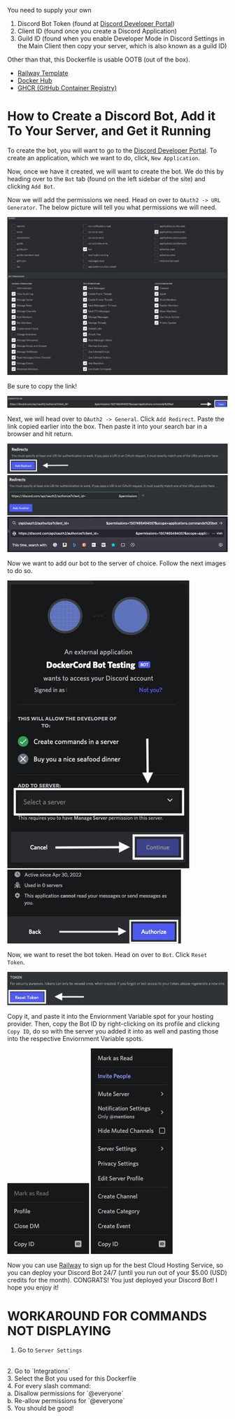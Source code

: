 You need to supply your own
1. Discord Bot Token (found at [Discord Developer Portal](https://discord.com/developers/))
2. Client ID (found once you create a Discord Application)
3. Guild ID (found when you enable Developer Mode in Discord Settings in the Main Client
then copy your server, which is also known as a guild ID)

Other than that, this Dockerfile is usable OOTB (out of the box).

- [Railway Template](https://railway.app/new/template/Vb8UZp?referralCode=BatemaDevelopment)
- [Docker Hub](https://hub.docker.com/r/lukasbatema/dockercord-bot)
- [GHCR (GitHub Container Registry)](https://github.com/users/Lukas-Batema/packages/container/package/dockercord-bot)

# How to Create a Discord Bot, Add it To Your Server, and Get it Running

To create the bot, you will want to go to the [Discord Developer Portal](https://discord.com/developers/). To create an application, which we want to do, click, `New Application`.


Now, once we have it created, we will want to create the bot. We do this by heading over to the `Bot` tab (found on the left sidebar of the site) and clicking `Add Bot`.

Now we will add the permissions we need. Head on over to `OAuth2 -> URL Generator`. The below picture will tell you what permissions we will need.

<img src="tutorial_images/OAuth2Permissions.png" />

Be sure to copy the link!


<img src="tutorial_images/OAuth2GeneratedURLCopyButton.png" />

Next, we will head over to `OAuth2 -> General`. Click `Add Redirect`. Paste the link copied earlier into the box. Then paste it into your search bar in a browser and hit return.

<img src="tutorial_images/AddOAuth2Redirect.png" />

<img src="tutorial_images/PasteOAuth2URL.png" />

<img src="tutorial_images/PasteOAuthURLIntoSearchBar.png" />

Now we want to add our bot to the server of choice. Follow the next images to do so.

<img src="tutorial_images/AddBotToServer.png" />

<img src="tutorial_images/AuthoriseBot.png" />

Now, we want to reset the bot token. Head on over to `Bot`. Click `Reset Token`.

<img src="tutorial_images/ResetToken.png" />

Copy it, and paste it into the Enviornment Variable spot for your hosting provider. Then, copy the Bot ID by right-clicking on its profile and clicking `Copy ID`, do so with the server you added it into as well and pasting those into the respective Enviornment Variable spots.

<img src="tutorial_images/CopyBotID.png" />

<img src="tutorial_images/CopyServerID.png" />

Now you can use [Railway](https://railway.app?referralCode=BatemaDevelopment) to sign up for the best Cloud Hosting Service, so you can deploy your Discord Bot 24/7 (until you run out of your $5.00 (USD) credits for the month). CONGRATS! You just deployed your Discord Bot! I hope you enjoy it!

# WORKAROUND FOR COMMANDS NOT DISPLAYING
1. Go to `Server Settings`
<br>
2. Go to `Integrations`
<br>
3. Select the Bot you used for this Dockerfile
<br>
4. For every slash command:
<br>
 a. Disallow permissions for `@everyone`
<br>
 b. Re-allow permissions for `@everyone`
<br>
5. You should be good!